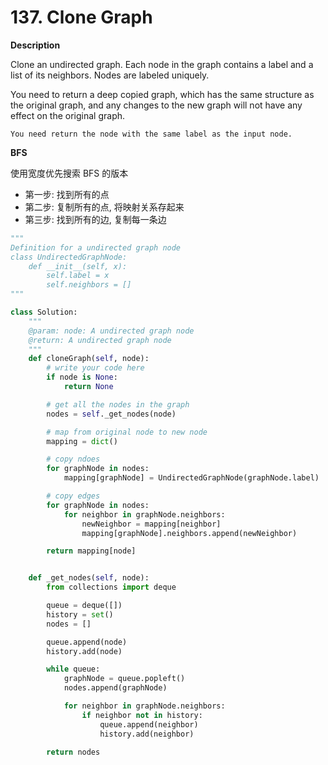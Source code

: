# 137. Clone Graph

**Description**

Clone an undirected graph. Each node in the graph contains a label and a list of its neighbors. Nodes are labeled uniquely.

You need to return a deep copied graph, which has the same structure as the original graph, and any changes to the new graph will not have any effect on the original graph.

```
You need return the node with the same label as the input node.
```

**BFS**

使用宽度优先搜索 BFS 的版本

- 第一步: 找到所有的点  
- 第二步: 复制所有的点, 将映射关系存起来  
- 第三步: 找到所有的边, 复制每一条边


```python
"""
Definition for a undirected graph node
class UndirectedGraphNode:
    def __init__(self, x):
        self.label = x
        self.neighbors = []
"""

class Solution:
    """
    @param: node: A undirected graph node
    @return: A undirected graph node
    """
    def cloneGraph(self, node):
        # write your code here
        if node is None:
            return None

        # get all the nodes in the graph
        nodes = self._get_nodes(node)

        # map from original node to new node
        mapping = dict()

        # copy ndoes
        for graphNode in nodes:
            mapping[graphNode] = UndirectedGraphNode(graphNode.label)

        # copy edges
        for graphNode in nodes:
            for neighbor in graphNode.neighbors:
                newNeighbor = mapping[neighbor]
                mapping[graphNode].neighbors.append(newNeighbor)

        return mapping[node]


    def _get_nodes(self, node):
        from collections import deque

        queue = deque([])
        history = set()
        nodes = []

        queue.append(node)
        history.add(node)

        while queue:
            graphNode = queue.popleft()
            nodes.append(graphNode)

            for neighbor in graphNode.neighbors:
                if neighbor not in history:
                    queue.append(neighbor)
                    history.add(neighbor)

        return nodes
```